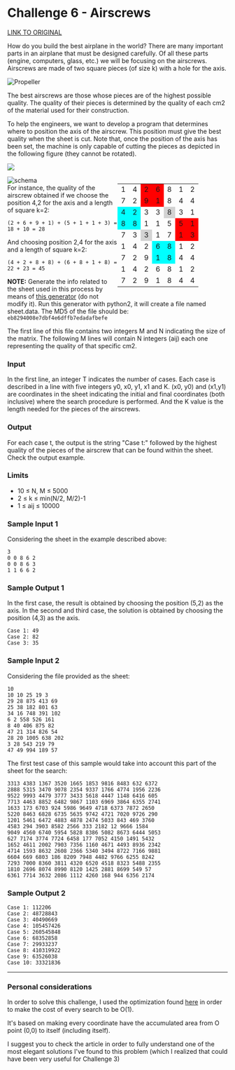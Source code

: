# Challenge 6 - Airscrews

[LINK TO ORIGINAL](https://contest.tuenti.net/Challenges?id=6)

How do you build the best airplane in the world? There are many important parts in an airplane that must be designed carefully. Of all these parts (engine, computers, glass, etc.) we will be focusing on the airscrews. Airscrews are made of two square pieces (of size k) with a hole for the axis.

![Propeller](https://contest.tuenti.net/resources/img/propeller.jpg)

The best airscrews are those whose pieces are of the highest possible quality. The quality of their pieces is determined by the quality of each cm2 of the material used for their construction.

To help the engineers, we want to develop a program that determines where to position the axis of the airscrew. This position must give the best quality when the sheet is cut. Note that, once the position of the axis has been set, the machine is only capable of cutting the pieces as depicted in the following figure (they cannot be rotated).

![](https://contest.tuenti.net/resources/img/schema.png)

<div>
<div style="width:50%;float:left">
<img src="resources/img/schema.png" alt="schema" style="display:block">
</div>
<div style="width:50%;float:right" align="center">
<table style="float:top">
<tbody><tr>
<td>1</td><td>4</td><td bgcolor="red">2</td><td bgcolor="red">6</td><td>8</td><td>1</td><td>2</td>
</tr>
<tr>
<td>7</td><td>2</td><td bgcolor="red">9</td><td bgcolor="red">1</td><td>8</td><td>4</td><td>4</td>
</tr>
<tr>
<td bgcolor="aqua">4</td><td bgcolor="aqua">2</td><td>3</td><td>3</td><td bgcolor="lightgray">8</td><td>3</td><td>1</td>
</tr>
<tr>
<td bgcolor="aqua">8</td><td bgcolor="aqua">8</td><td>1</td><td>1</td><td>5</td><td bgcolor="red">5</td><td bgcolor="red">1</td>
</tr>
<tr>
<td>7</td><td>3</td><td bgcolor="lightgray">3</td><td>1</td><td>7</td><td bgcolor="red">1</td><td bgcolor="red">3</td>
</tr>
<tr>
<td>1</td><td>4</td><td>2</td><td bgcolor="aqua">6</td><td bgcolor="aqua">8</td><td>1</td><td>2</td>
</tr>
<tr>
<td>7</td><td>2</td><td>9</td><td bgcolor="aqua">1</td><td bgcolor="aqua">8</td><td>4</td><td>4</td>
</tr>
<tr>
<td>1</td><td>4</td><td>2</td><td>6</td><td>8</td><td>1</td><td>2</td>
</tr>
<tr>
<td>7</td><td>2</td><td>9</td><td>1</td><td>8</td><td>4</td><td>4</td>
</tr>
</tbody></table>
</div>
</div>


For instance, the quality of the airscrew obtained if we choose the position 4,2 for the axis and a length of square k=2:

```
(2 + 6 + 9 + 1) + (5 + 1 + 1 + 3) = 18 + 10 = 28
```

And choosing position 2,4 for the axis and a length of square k=2:

```
(4 + 2 + 8 + 8) + (6 + 8 + 1 + 8) = 22 + 23 = 45
```


**NOTE:** Generate the info related to the sheet used in this process by means of [this generator](https://contest.tuenti.net/resources/airscrews-gen.py) (do not modify it). Run this generator with python2, it will create a file named sheet.data. The MD5 of the file should be: `eb8294008e7dbf4e6dffb7edadafbefe`

The first line of this file contains two integers M and N indicating the size of the matrix. The following M lines will contain N integers (aij) each one representing the quality of that specific cm2.

### Input

In the first line, an integer T indicates the number of cases. Each case is described in a line with five integers y0, x0, y1, x1 and K. (x0, y0) and (x1,y1) are coordinates in the sheet indicating the initial and final coordinates (both inclusive) where the search procedure is performed. And the K value is the length needed for the pieces of the airscrews.

### Output

For each case t, the output is the string "Case t:" followed by the highest quality of the pieces of the airscrew that can be found within the sheet. Check the output example.

### Limits

* 10 ≤ N, M ≤ 5000
* 2 ≤ k ≤ min(N/2, M/2)-1
* 1 ≤ aij ≤ 10000

### Sample Input 1

Considering the sheet in the example described above:

```
3
0 0 8 6 2
0 0 8 6 3
1 1 6 6 2
```

### Sample Output 1

In the first case, the result is obtained by choosing the position (5,2) as the axis. In the second and third case, the solution is obtained by choosing the position (4,3) as the axis.

```
Case 1: 49
Case 2: 82
Case 3: 35
```

### Sample Input 2

Considering the file provided as the sheet:

```
10
10 10 25 19 3
29 28 875 413 69
25 38 182 801 63
34 16 748 391 102
6 2 558 526 161
8 40 406 875 82
47 21 314 826 54
28 20 1005 638 202
3 28 543 219 79
47 49 994 189 57
```

The first test case of this sample would take into account this part of the sheet for the search:

```
3313 4383 1367 3520 1665 1853 9816 8483 632 6372
2888 5315 3470 9078 2354 9337 1766 4774 1956 2236
9522 9993 4479 3777 3433 5618 4447 1148 6416 605
7713 4463 8852 6482 9867 1103 6969 3864 6355 2741
1633 173 6703 924 5986 9649 4718 6373 7872 2650
5220 8463 6828 6735 5635 9742 4721 7020 9726 290
1201 5461 6472 4883 4878 2474 5033 843 469 3760
4583 294 3903 8582 2566 333 2182 12 9666 1584
9049 4560 6740 5954 5828 8386 5082 8673 6444 5053
627 7174 3774 7724 6458 177 7052 4150 1491 5432
1652 4611 2002 7903 7356 1160 4671 4493 8936 2342
4714 1593 8632 2608 2366 5340 3494 8722 7166 9881
6604 669 6803 186 8209 7948 4482 9766 6255 8242
7293 7000 8360 3811 4320 6520 4518 8323 5488 2355
1810 2696 8074 8990 8120 1425 2881 8699 549 57
6361 7714 3632 2086 1112 4260 168 944 6356 2174
```

### Sample Output 2

```
Case 1: 112206
Case 2: 48728843
Case 3: 40490669
Case 4: 105457426
Case 5: 260545848
Case 6: 68352858
Case 7: 29933237
Case 8: 410319922
Case 9: 63526038
Case 10: 33321836
```

---

### Personal considerations
In order to solve this challenge, I used the optimization found [here](http://www.ardendertat.com/2011/09/20/programming-interview-questions-2-matrix-region-sum/) in order to make the cost of every search to be O(1).

It's based on making every coordinate have the accumulated area from O point (0,0) to itself (including itself).

I suggest you to check the article in order to fully understand one of the most elegant solutions I've found to this problem (which I realized that could have been very useful for Challenge 3)
